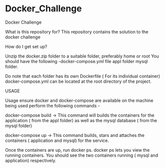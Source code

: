 # Docker_Challenge
Docker Challenge

What is this repository for?
This repository contains the solution to the docker challenge


How do I get set up?

Unzip the docker.zip folder to a suitable folder, preferably home or root You should have the following -docker-compose.yml 
file appl folder mysql folder.

Do note that each folder has its own Dockerfile ( For its individual container) docker-compose.yml can be located at the root directory of the project.



USAGE

Usage ensure docker and docker-compose are available on the machine being used
perform the following commands -

docker-compose build -> This command will builds the containers for the application ( from the appl folder)
as well as the mysql database ( from the mysql folder)

docker-compose up -> This command builds, stars and attaches the containers ( application and mysql) for the service.

Once the containers are up, run docker ps. docker ps lets you view the running containers. You should see the two containers running ( mysql and application) respectively.
